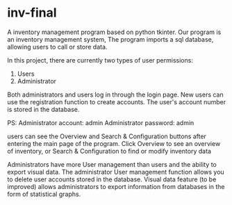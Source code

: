 # inv-final
A inventory management program based on python tkinter.
Our program is an inventory management system, The program imports a sql database, allowing users to call or store data.

In this project, there are currently two types of user permissions:
  1. Users
  2. Administrator

Both administrators and users log in through the login page. New users can use the registration function to create accounts. The user's account number is stored in the database.

PS:
Administrator account:    admin
Administrator password:   admin

users can see the Overview and Search & Configuration buttons after entering the main page of the program. Click Overview to see an overview of inventory, or Search & Configuration to find or modify inventory data

Administrators have more User management than users and the ability to export visual data. The administrator User management function allows you to delete user accounts stored in the database. Visual data feature (to be improved) allows administrators to export information from databases in the form of statistical graphs.


